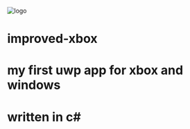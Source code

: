 
![logo](https://i1.sndcdn.com/avatars-000199009746-9q49y2-t500x500.jpg)
# improved-xbox
# my first uwp app for xbox and windows
# written in c#
